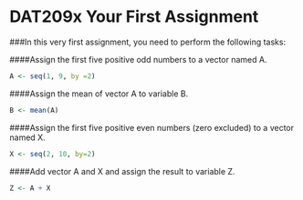 # DAT209x Your First Assignment

###In this very first assignment, you need to perform the following tasks:

####Assign the first five positive odd numbers to a vector named A.

```R
A <- seq(1, 9, by =2)
```

####Assign the mean of vector A to variable B.

```R
B <- mean(A)
```

####Assign the first five positive even numbers (zero excluded) to a vector named X.

```R
X <- seq(2, 10, by=2)
```

####Add vector A and X and assign the result to variable Z.

```R
Z <- A + X 
```


